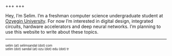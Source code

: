 +++
+++

Hey, I’m Selim. I’m a freshman computer science undergraduate student at [Ozyegin University](https://www.ozyegin.edu.tr/en/computer-science-department). For now I’m interested in digital design, integrated circuits, hardware accelerators and deep neural networks. I’m planning to use this website to write about these topics.

---
<sub><sup>selim (at) selimsandal (dot) com</sup></sub>\
<sub><sup>selim (dot) sandal (at) ozu (dot) edu (dot) tr</sup></sub>
